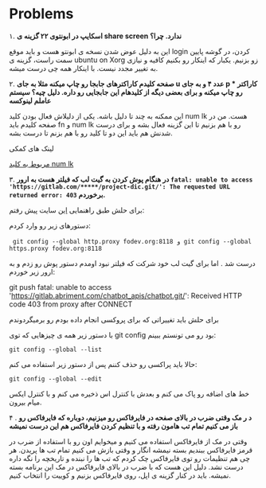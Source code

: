 # Problems
  ۱. **اسکایپ در ابونتوی ۲۲ گزینه ی share screen ندارد. چرا؟**
 
 این به دلیل عوض شدن نسخه ی ابونتو هست و باید موقع login کردن، در گوشه پایین سمت راست، گزینه ی ubuntu on Xorg زو بزنیم. یکبار که اینکار رو بکنیم کافیه و نیازی به تغییر مجدد نیست. با اینکار همه چی درست میشه.
  
  
  ۲. **صفحه کلیدم کاراکترهای جابجا رو چاپ میکنه مثلا به جای u عدد ۴ و به جای p کاراکتر * رو چاپ میکنه و برای بعضی دیگه از کلیدهام این جابجایی رو داره. دلیل 
  چیه؟ سیستم عاملم لینوکسه**

این ممکنه به چند تا دلیل باشه. یکی از دلیلاش فعال بودن کلید num lk هست. من در صفحه کلیدم باید fn و num lk رو با هم بزنیم تا این گزینه فعال بشه و برای درست 
شدنش هم باید این دو تا کلید رو با هم بزنم تا درست بشه.

لینک های کمکی

[مربوط به کلید num lk ](https://answers.microsoft.com/en-us/windows/forum/all/strange-keyboard-problem-strange-2eyb6ard-r6b3e0/16ebe691-0182-4f84-9cdc-b5de4a1ac126)


۳. **در هنگام پوش کردن به گیت لب  که فیلتر هست به ارور  `fatal: unable to access 'https://gitlab.com/*****/project-dic.git/': The requested URL returned error: 403` برخوردم.**

برای حلش طبق راهنمایی [این](https://roocket.ir/discuss/%D8%A7%D8%B1%D9%88%D8%B1-%D9%87%D9%86%DA%AF%D8%A7%D9%85-push-%DA%A9%D8%B1%D8%AF%D9%86-%D8%A8%D9%87-%DA%AF%DB%8C%D8%AA-%D9%84%D8%A8#subject-52405) سایت پیش رفتم:

دستورهای زیر رو وارد کردم:

‍‍‍‍```
git config --global http.proxy fodev.org:8118
و git config --global https.proxy fodev.org:8118```

درست شد . اما برای گیت لب خود شرکت که فیلتر نبود اومدم دستور پوش رو زدم و به ارور زیر خوردم:


‍‍git push fatal: unable to access 'https://gitlab.abriment.com/chatbot_apis/chatbot.git/': Received HTTP code 403 from proxy after CONNECT


برای حلش باید تغییراتی که برای پروکسی انجام داده بودم رو برمیگردوندم

با دستور زیر همه ی چیزهایی که توی git config بود رو می تونستم ببینم:

```
git config --global --list
```

حالا باید پراکسی رو حذف کننم پس از دستور زیر استفاده می کنم:

```
git config --global --edit
```
خط های اضافه رو پاک می کنم  و بعدش با کنترل اس ذخیره می کنم و با کنترل ایکس میام بیرون.



۴ . **د
ر مک وقتی ضرب در بالای صفحه در فایرفاکس رو میزنیم، دوباره که فایرفاکس رو باز می کنیم تمام تب هامون رفته و با تنظیم کردن فایرفاکس هم این درست نمیشه**

وقتی در مک از فایرفاکس استفاده می کنیم و میخوایم اون رو با استفاده از ضرب در قرمز فایرفاکس ببندیم بسته نیمشه انگار و وقتی بازش می کنیم تمام تب ها پریدن. هر چی هم تنظیمات رو توی فایرفاکس چک کردم که تب ها را نبنده و تاریخچه را نگه داره درست نشد. دلیل این هست که با ضرب در بالای فایرفاکس در مک این برنامه بسته نمیشه. باید در کنار گزینه ی اپل، روی فایرفاکس بزنیم و کوییت را انتخاب کنیم. 
